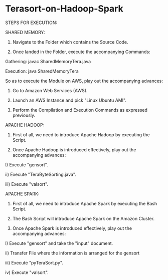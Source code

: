 # Terasort-on-Hadoop-Spark

STEPS FOR EXECUTION: 

SHARED MEMORY: 

1) Navigate to the Folder which contains the Source Code. 

2) Once landed in the Folder, execute the accompanying Commands: 

Gathering: javac SharedMemoryTera.java 

Execution: java SharedMemoryTera 

So as to execute the Module on AWS, play out the accompanying advances: 

1) Go to Amazon Web Services (AWS). 

2) Launch an AWS Instance and pick "Linux Ubuntu AMI". 

3) Perform the Compilation and Execution Commands as expressed previously. 


APACHE HADOOP: 

1) First of all, we need to introduce Apache Hadoop by executing the Script. 

2) Once Apache Hadoop is introduced effectively, play out the accompanying advances: 

I) Execute "gensort". 

ii) Execute "TeraByteSorting.java". 

iii) Execute "valsort". 


APACHE SPARK: 

1) First of all, we need to introduce Apache Spark by executing the Bash Script. 

2) The Bash Script will introduce Apache Spark on the Amazon Cluster. 

3) Once Apache Spark is introduced effectively, play out the accompanying advances: 

I) Execute "gensort" and take the "input" document. 

ii) Transfer File where the information is arranged for the gensort 

iii) Execute "pyTeraSort.py". 

iv) Execute "valsort".
